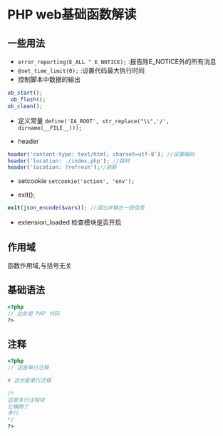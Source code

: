 PHP web基础函数解读
==========================

## 一些用法

+ `error_reporting(E_ALL ^ E_NOTICE);` :报告除E_NOTICE外的所有消息
+ `@set_time_limit(0);` :设置代码最大执行时间
+  控制脚本中数据的输出
```php
ob_start();
 ob_flush();
ob_clean();
```
+ 定义常量
`define('IA_ROOT', str_replace("\\",'/', dirname(__FILE__)));`

+ header
```php
header('content-type: text/html; charset=utf-8'); //设置编码
header('location: ./index.php'); //跳转
header('location: ?refresh');//刷新
```

+ setcookie
`setcookie('action', 'env');`

+ exit();
```php
exit(json_encode($vars)); //退出并输出一段信息
```

+ extension_loaded
检查模块是否开启


## 作用域
函数作用域,与括号无关

## 基础语法
```php
<?php
// 此处是 PHP 代码
?>
```

## 注释
```php
<?php
// 这是单行注释

# 这也是单行注释

/*
这是多行注释块
它横跨了
多行
*/
?>
```